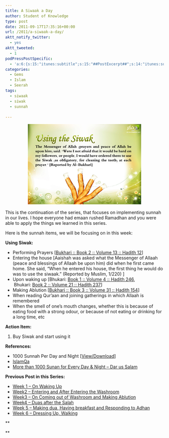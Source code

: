```yaml
---
title: A Siwaak a Day
author: Student of Knowledge
type: post
date: 2011-09-17T17:35:16+00:00
url: /2011/a-siwaak-a-day/
aktt_notify_twitter:
  - yes
aktt_tweeted:
  - 1
podPressPostSpecific:
  - 'a:6:{s:15:"itunes:subtitle";s:15:"##PostExcerpt##";s:14:"itunes:summary";s:15:"##PostExcerpt##";s:15:"itunes:keywords";s:17:"##WordPressCats##";s:13:"itunes:author";s:10:"##Global##";s:15:"itunes:explicit";s:2:"No";s:12:"itunes:block";s:2:"No";}'
categories:
  - Gems
  - Islam
  - Seerah
tags:
  - siwaak
  - siwak
  - sunnah

---
```

<p style="text-align: center;">
  <a href="/wp-content/uploads/2011/09/siwak_v.jpg"><img class="aligncenter size-full wp-image-1813" title="siwak_v" src="/wp-content/uploads/2011/09/siwak_v.jpg" alt="" width="360" height="254" /></a>
</p>

This is the continuation of the series, that focuses on implementing sunnah in our lives. I hope everyone had emaan rushed Ramadhan and you were able to apply the things we learned in this series.

Here is the sunnah items, we will be focusing on in this week:

**Using Siwak:**

  * Performing Prayers [<a href="http://quranexplorer.com/Hadith/English/Hadith/bukhari/002.013.012.html" target="_blank">Bukhari :: Book 2 :: Volume 13 :: Hadith 12</a>]
  * Entering the house [Aaishah was asked what the Messenger of Allaah (peace and blessings of Allaah be upon him) did when he first came home. She said, “When he entered his house, the first thing he would do was to use the siwaak.” (Reported by Muslim, 1/220) ]
  * Upon waking up [Bhukari: <a href="http://quranexplorer.com/Hadith/English/Hadith/bukhari/001.004.246.html" target="_blank">Book 1 :: Volume 4 :: Hadith 246</a>,  Bhukari: <a href="http://quranexplorer.com/Hadith/English/Hadith/bukhari/002.021.237.html" target="_blank">Book 2 :: Volume 21 :: Hadith 237</a>]
  * Making Ablution [<a href="http://quranexplorer.com/Hadith/English/Hadith/bukhari/003.031.154.html" target="_blank">Bukhari :: Book 3 :: Volume 31 :: Hadith 154</a>]
  * When reading Qur’aan and joining gatherings in which Allaah is remembered
  * When the smell of one’s mouth changes, whether this is because of eating food with a strong odour, or because of not eating or drinking for a long time, etc

**Action Item:**

  1. Buy Siwak and start using it

**References:**

  * 1000 Sunnah Per Day and Night [<a href="http://en.wathakker.net/lib_books/view.php?id=217" target="_blank">View/Download</a>]
  * <a href="http://www.islamqa.com/en/ref/2577/" target="_blank">IslamQa</a>
  * <a href="http://store.dar-us-salam.com/product/216a.html" target="_blank">More than 1000 Sunan for Every Day & Night &#8211; Dar us Salam</a>

**Previous Post in this Series:**

  * <a title="Follow the Sunnah – Week 1" href="http://www.ilmfruits.com/follow-the-sunnah-week-1" target="_blank">Week 1 &#8211; On Waking Up</a>
  * <a title="Follow the Sunnah – Week 2" href="http://www.ilmfruits.com/follow-the-sunnah-week-2" target="_blank">Week2 &#8211; Entering and After Entering the Washroom</a>
  * <a title="Follow the Sunnah – Week 3" href="http://www.ilmfruits.com/follow-the-sunnah-week-3" target="_blank">Week3 &#8211; On Coming out of Washroom and Making Ablution</a>
  * <a title="Follow the Sunnah – Week 4" href="http://www.ilmfruits.com/follow-the-sunnah-week-4" target="_blank">Week4 &#8211; Duas after the Salah</a>
  * <a title="Follow the Sunnah – Week 5" href="http://www.ilmfruits.com/follow-the-sunnah-week-5" target="_blank">Week 5 &#8211; Making dua, Having breakfast and Responding to Adhan</a>
  * [Week 6 &#8211; Dressing Up, Walking][1]

**
  
**

 [1]: http://www.ilmfruits.com/follow-the-sunnah-week-6 "Follow the Sunnah – Week 6"
